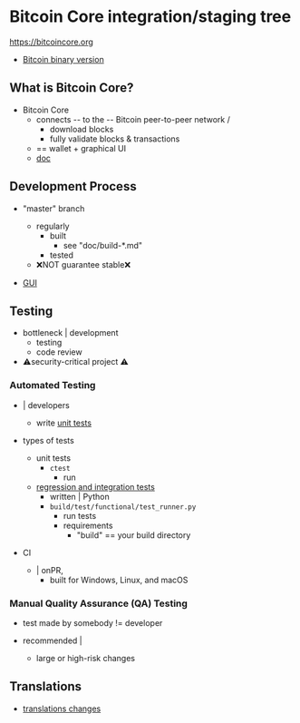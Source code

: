 Bitcoin Core integration/staging tree
=====================================

https://bitcoincore.org

* [Bitcoin binary version](https://bitcoincore.org/en/download/)

What is Bitcoin Core?
---------------------

* Bitcoin Core 
  * connects -- to the -- Bitcoin peer-to-peer network /
    * download blocks
    * fully validate blocks & transactions
  * == wallet + graphical UI
  * [doc](/doc)

Development Process
-------------------

* "master" branch
  * regularly 
    * built
      * see "doc/build-*.md"
    * tested
  * ❌NOT guarantee stable❌

* [GUI](https://github.com/bitcoin-core/gui)

Testing
-------

* bottleneck | development
  * testing
  * code review
* ⚠️security-critical project ⚠️

### Automated Testing

* | developers
  * write [unit tests](src/test/README.md) 

* types of tests
  * unit tests
    * `ctest`
      * run 
  * [regression and integration tests](/test)
    * written | Python
    * `build/test/functional/test_runner.py`
      * run tests
      * requirements
        * "build" == your build directory

* CI 
  * | onPR,
    * built for Windows, Linux, and macOS

### Manual Quality Assurance (QA) Testing

* test made by somebody != developer 

* recommended |
  * large or high-risk changes


Translations
------------

* [translations changes](https://www.transifex.com/bitcoin/bitcoin/)
